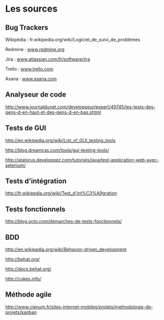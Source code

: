 # Les sources

## Bug Trackers

Wikipédia : fr.wikipedia.org/wiki/Logiciel_de_suivi_de_problèmes  

Redmine : www.redmine.org  

Jira : www.atlassian.com/fr/software/jira  

Trello : www.trello.com  

Asana : www.asana.com

## Analyseur de code

http://www.journaldunet.com/developpeur/expert/49745/les-tests-des-gens-d-en-haut-et-des-gens-d-en-bas.shtml

## Tests de GUI

http://en.wikipedia.org/wiki/List_of_GUI_testing_tools

http://blog.dreamcss.com/tools/gui-testing-tools/

http://atatorus.developpez.com/tutoriels/java/test-application-web-avec-selenium/

## Tests d'intégration

http://fr.wikipedia.org/wiki/Test_d'int%C3%A9gration

## Tests fonctionnels

http://blog.octo.com/demarches-de-tests-fonctionnels/

## BDD

http://en.wikipedia.org/wiki/Behavior-driven_development

http://behat.org/

http://docs.behat.org/

http://cukes.info/

## Méthode agile

http://www.cienum.fr/sites-internet-mobiles/projets/methodologie-de-projets/kanban